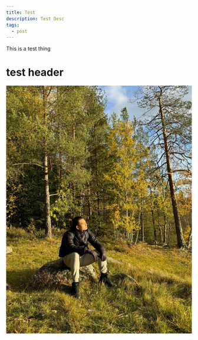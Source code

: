```yaml
---
title: Test
description: Test Desc
tags:
  - post
---
```

This is a test thing

# test header

![img](posts/nice.jpeg)
